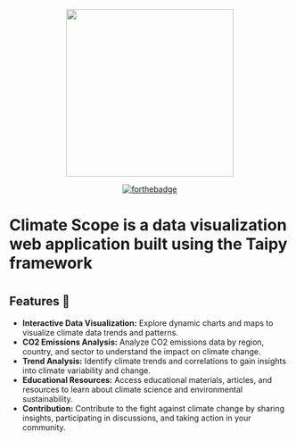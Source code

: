 <div align="center">

<img src="https://raw.githubusercontent.com/Mohiit70/ClimateScope/main/images/Homepage.png" width=300 height=300>


[![forthebadge](https://forthebadge.com/images/badges/made-with-python.svg)](https://forthebadge.com)

</div>

<h1>Climate Scope is a data visualization web application built using the Taipy framework<h1>

## Features 🌟

- **Interactive Data Visualization:** Explore dynamic charts and maps to visualize climate data trends and patterns.
- **CO2 Emissions Analysis:** Analyze CO2 emissions data by region, country, and sector to understand the impact on climate change.
- **Trend Analysis:** Identify climate trends and correlations to gain insights into climate variability and change.
- **Educational Resources:** Access educational materials, articles, and resources to learn about climate science and environmental sustainability.
- **Contribution:** Contribute to the fight against climate change by sharing insights, participating in discussions, and taking action in your community.

